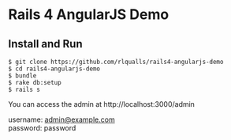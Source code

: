 # Rails 4 AngularJS Demo

## Install and Run

    $ git clone https://github.com/rlqualls/rails4-angularjs-demo
    $ cd rails4-angularjs-demo
    $ bundle
    $ rake db:setup
    $ rails s

You can access the admin at http://localhost:3000/admin

username: admin@example.com  
password: password
